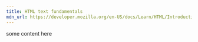 ```yaml
---
title: HTML text fundamentals
mdn_url: https://developer.mozilla.org/en-US/docs/Learn/HTML/Introduction_to_HTML/HTML_text_fundamentals
---
```

some content here
